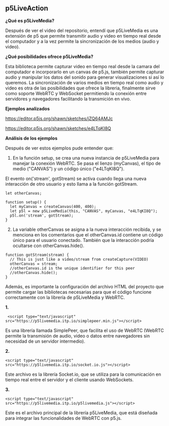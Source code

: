 p5LiveAction
-
**¿Qué es p5LiveMedia?**

Después de ver el video del repositorio, entendí que p5LiveMedia es una extensión de p5 que permite transmitir audio y video en tiempo real desde el computador y a la vez permite la sincronización de los medios (audio y video).

**¿Qué posibilidades ofrece p5LiveMedia?**

Esta biblioteca permite capturar video en tiempo real desde la camara del computador e incorporarlo en un canvas de p5.js, también permite capturar audio y manipular los datos del sonido para generar visualizaciones si así lo queremos. La sincronización de varios medios en tiempo real como audio y video es otra de las posibilidades que ofrece la libreria, finalmente sirve como soporte WebRTC y WebSocket permitiendo la conexión entre servidores y navegadores facilitando la transmición en vivo.

**Ejemplos analizados**

https://editor.p5js.org/shawn/sketches/jZQ64AMJc

https://editor.p5js.org/shawn/sketches/e4LTqKI8Q

**Análisis de los ejemplos**

Después de ver estos ejemplos pude entender que: 

1. En la función setup, se crea una nueva instancia de p5LiveMedia para manejar la conexión WebRTC. Se pasa el lienzo (myCanvas), el tipo de medio ("CANVAS") y un código único ("e4LTqKI8Q").

El evento on('stream', gotStream) se activa cuando llega una nueva interacción de otro usuario y esto llama a la función gotStream.

```
let otherCanvas;

function setup() {
  let myCanvas = createCanvas(400, 400);
  let p5l = new p5LiveMedia(this, "CANVAS", myCanvas, "e4LTqKI8Q");
  p5l.on('stream', gotStream);
}
```
2. La variable otherCanvas se asigna a la nueva interacción recibida, y se menciona en los comentarios que el otherCanvas.id contiene un código único para el usuario conectado. También que la interacción podría ocultarse con otherCanvas.hide().

```
function gotStream(stream) {
  // This is just like a video/stream from createCapture(VIDEO)
  otherCanvas = stream;
  //otherCanvas.id is the unique identifier for this peer
  //otherCanvas.hide();
}
```

Además, es importante la  configuración del archivo  HTML del proyecto que permite cargar las bibliotecas necesarias para que el código funcione correctamente con la librería de p5LiveMedia y WebRTC.

**1.** 

```
 <script type="text/javascript" src="https://p5livemedia.itp.io/simplepeer.min.js"></script>
```
Es una librería llamada SimplePeer, que facilita el uso de WebRTC (WebRTC permite la transmisión de audio, video o datos entre navegadores sin necesidad de un servidor intermedio).

**2.**

```
<script type="text/javascript" src="https://p5livemedia.itp.io/socket.io.js"></script>
```
Este archivo es la librería Socket.io, que se utiliza para la comunicación en tiempo real entre el servidor y el cliente usando WebSockets.

**3.**

```
<script type="text/javascript" src="https://p5livemedia.itp.io/p5livemedia.js"></script>
```
Este es el archivo principal de la librería p5LiveMedia, que está diseñada para integrar las funcionalidades de WebRTC con p5.js.
